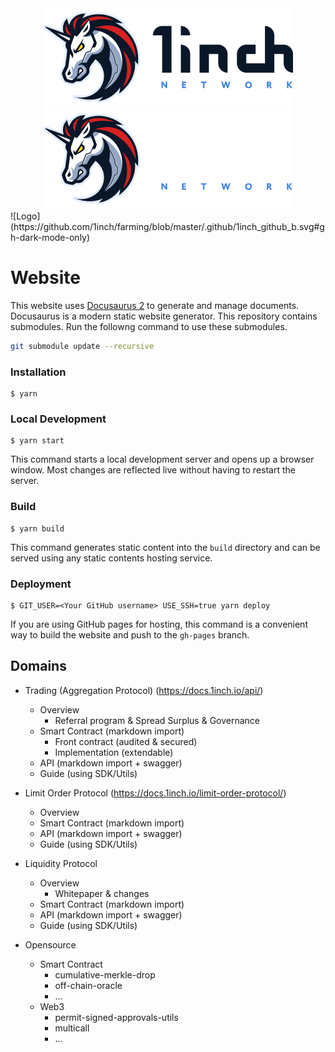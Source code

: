 <div align="center">
    <img src="https://github.com/1inch/farming/blob/master/.github/1inch_github_w.svg#gh-light-mode-only">
    <img src="https://github.com/1inch/farming/blob/master/.github/1inch_github_b.svg#gh-dark-mode-only">
</div>
![Logo](https://github.com/1inch/farming/blob/master/.github/1inch_github_b.svg#gh-dark-mode-only)

# Website

This website uses [Docusaurus 2](https://docusaurus.io/) to generate and manage documents. Docusaurus is a modern static website generator.
This repository contains submodules. Run the followng command to use these submodules.
 ```bash
 git submodule update --recursive
 ```

### Installation

```
$ yarn
```

### Local Development

```
$ yarn start
```

This command starts a local development server and opens up a browser window. Most changes are reflected live without having to restart the server.

### Build

```
$ yarn build
```

This command generates static content into the `build` directory and can be served using any static contents hosting service.

### Deployment

```
$ GIT_USER=<Your GitHub username> USE_SSH=true yarn deploy
```

If you are using GitHub pages for hosting, this command is a convenient way to build the website and push to the `gh-pages` branch.


## Domains
- Trading (Aggregation Protocol) (https://docs.1inch.io/api/)
    - Overview
        - Referral program & Spread Surplus & Governance
    - Smart Contract (markdown import)
        - Front contract (audited & secured)
        - Implementation (extendable)
    - API (markdown import + swagger)
    - Guide (using SDK/Utils)


- Limit Order Protocol (https://docs.1inch.io/limit-order-protocol/)
    - Overview
    - Smart Contract (markdown import)
    - API (markdown import + swagger)
    - Guide (using SDK/Utils)


- Liquidity Protocol
    - Overview
        - Whitepaper & changes
    - Smart Contract (markdown import)
    - API (markdown import + swagger)
    - Guide (using SDK/Utils)


- Opensource
    - Smart Contract
        - cumulative-merkle-drop
        - off-chain-oracle
        - ...
    - Web3
        - permit-signed-approvals-utils
        - multicall
        - ...



